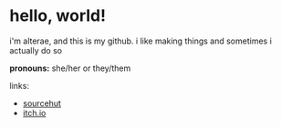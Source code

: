 # hello, world!

i'm alterae, and this is my github. i like making things and sometimes i actually do so

**pronouns:** she/her or they/them

links:
- [sourcehut](https://sr.ht/~alterae)
- [itch.io](https://alterae.itch.io)
